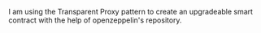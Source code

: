 I am using the Transparent Proxy pattern to create an upgradeable smart contract with the help of openzeppelin's repository.
